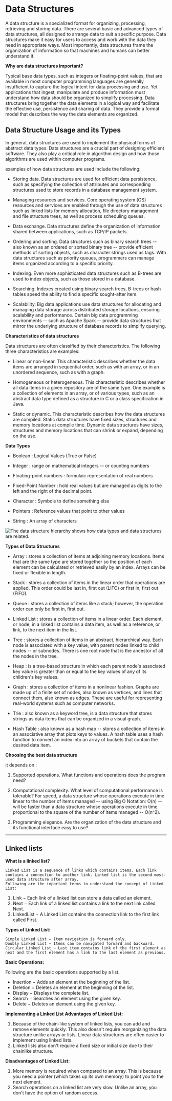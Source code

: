 # Data Structures

A data structure is a specialized format for organizing, processing, retrieving and storing data. There are several basic and advanced types of data structures, all designed to arrange data to suit a specific purpose. Data structures make it easy for users to access and work with the data they need in appropriate ways. Most importantly, data structures frame the organization of information so that machines and humans can better understand it.


**Why are data structures important?**

Typical base data types, such as integers or floating-point values, that are available in most computer programming languages are generally insufficient to capture the logical intent for data processing and use. Yet applications that ingest, manipulate and produce information must understand how data should be organized to simplify processing. Data structures bring together the data elements in a logical way and facilitate the effective use, persistence and sharing of data. They provide a formal model that describes the way the data elements are organized.


## Data Structure Usage and its Types 

In general, data structures are used to implement the physical forms of abstract data types. Data structures are a crucial part of designing efficient software. They also play a critical role in algorithm design and how those algorithms are used within computer programs.


examples of how data structures are used include the following:

   * Storing data. Data structures are used for efficient data persistence, such as specifying the collection of attributes and corresponding structures used to store records in a database management system.

   * Managing resources and services. Core operating system (OS) resources and services are enabled through the use of data structures such as linked lists for memory allocation, file directory management and file structure trees, as well as process scheduling queues.

   * Data exchange. Data structures define the organization of information shared between applications, such as TCP/IP packets.

   * Ordering and sorting. Data structures such as binary search trees -- also known as an ordered or sorted binary tree -- provide efficient methods of sorting objects, such as character strings used as tags. With data structures such as priority queues, programmers can manage items organized according to a specific priority.

   * Indexing. Even more sophisticated data structures such as B-trees are used to index objects, such as those stored in a database.

   * Searching. Indexes created using binary search trees, B-trees or hash tables speed the ability to find a specific sought-after item.

   * Scalability. Big data applications use data structures for allocating and managing data storage across distributed storage locations, ensuring scalability and performance. Certain big data programming environments -- such as Apache Spark -- provide data structures that mirror the underlying structure of database records to simplify querying.


**Characteristics of data structures**

Data structures are often classified by their characteristics. The following three characteristics are examples:

   * Linear or non-linear. This characteristic describes whether the data items are arranged in sequential order, such as with an array, or in an unordered sequence, such as with a graph.

   * Homogeneous or heterogeneous. This characteristic describes whether all data items in a given repository are of the same type. One example is a collection of elements in an array, or of various types, such as an abstract data type defined as a structure in C or a class specification in Java.

   * Static or dynamic. This characteristic describes how the data structures are compiled. Static data structures have fixed sizes, structures and memory locations at compile time. Dynamic data structures have sizes, structures and memory locations that can shrink or expand, depending on the use.


**Data Types**

* Boolean : Logical Values (True or False)

* Integer : range on mathematical integers -- or counting numbers

* Floating-point numbers : formulaic representation of real numbers

* Fixed-Point Number : hold real values but are managed as digits to the left and the right of the decimal point.

* Character : Symbols to define something else

* Pointers : Reference values that point to other values

* String : An array of characters


![The data structure hierarchy shows how data types and data structures are related. ](https://cdn.ttgtmedia.com/rms/onlineimages/whatis-data_structure.png)


**Types of Data Structures**

* Array : stores a collection of items at adjoining memory locations. Items that are the same type are stored together so the position of each element can be calculated or retrieved easily by an index. Arrays can be fixed or flexible in length.

* Stack : stores a collection of items in the linear order that operations are applied. This order could be last in, first out (LIFO) or first in, first out (FIFO).

* Queue :  stores a collection of items like a stack; however, the operation order can only be first in, first out.

* Linked List : stores a collection of items in a linear order. Each element, or node, in a linked list contains a data item, as well as a reference, or link, to the next item in the list.

* Tree : stores a collection of items in an abstract, hierarchical way. Each node is associated with a key value, with parent nodes linked to child nodes -- or subnodes. There is one root node that is the ancestor of all the nodes in the tree.

* Heap : is a tree-based structure in which each parent node's associated key value is greater than or equal to the key values of any of its children's key values.

* Graph :  stores a collection of items in a nonlinear fashion. Graphs are made up of a finite set of nodes, also known as vertices, and lines that connect them, also known as edges. These are useful for representing real-world systems such as computer networks.

* Trie : also known as a keyword tree, is a data structure that stores strings as data items that can be organized in a visual graph.

* Hash Table : also known as a hash map -- stores a collection of items in an associative array that plots keys to values. A hash table uses a hash function to convert an index into an array of buckets that contain the desired data item.


**Choosing the best data structure**

it depends on : 

1. Supported operations. What functions and operations does the program need?

2. Computational complexity. What level of computational performance is tolerable? For speed, a data structure whose operations execute in time linear to the number of items managed -- using Big O Notation: O(n) -- will be faster than a data structure whose operations execute in time proportional to the square of the number of items managed -- O(n^2).

3. Programming elegance. Are the organization of the data structure and its functional interface easy to use?


***

## LInked lists

**What is a linked list?**

    Linked List is a sequence of links which contains items. Each link contains a connection to another link. Linked list is the second most-used data structure after array.
    Following are the important terms to understand the concept of Linked List:

   1. Link − Each link of a linked list can store a data called an element.
   2. Next − Each link of a linked list contains a link to the next link called Next.
   3. LinkedList − A Linked List contains the connection link to the first link called First.

**Types of Linked List:**

    Simple Linked List − Item navigation is forward only.
    Doubly Linked List − Items can be navigated forward and backward.
    Circular Linked List − Last item contains link of the first element as next and the first element has a link to the last element as previous.

**Basic Operations:**

  Following are the basic operations supported by a list.

   * Insertion − Adds an element at the beginning of the list.
   * Deletion − Deletes an element at the beginning of the list.
   * Display − Displays the complete list.
   * Search − Searches an element using the given key.
   * Delete − Deletes an element using the given key.

**Implementing a Linked List**
 **Advantages of Linked List:**

   1. Because of the chain-like system of linked lists, you can add and remove elements quickly. This also doesn't require reorganizing the data structure unlike arrays or lists. Linear data structures are often easier to implement using linked lists.
   2. Linked lists also don't require a fixed size or initial size due to their chainlike structure.

**Disadvantages of Linked List:**

   1. More memory is required when compared to an array. This is because you need a pointer (which takes up its own memory) to point you to the next element.
   2. Search operations on a linked list are very slow. Unlike an array, you don't have the option of random access.
